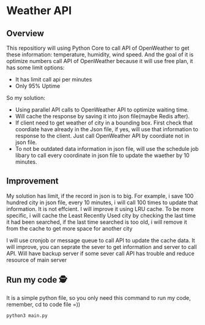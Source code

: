 # Weather API

## Overview 

This repositiory will using Python Core to call API of OpenWeather to get these information: temperature, humidity, wind speed. 
And the goal of it is optimize numbers call API of OpenWeather because it will use free plan, it has some limit options:
- It has limit call api per minutes
- Only 95% Uptime

So my solution:
- Using parallel API calls to OpenWeather API to optimize waiting time.
- Will cache the response by saving it into json file(maybe Redis after).
- If client need to get weather of city in a bounding box. First check that coordiate have already in the Json file, if yes, will use that information to response to the client. Just call OpenWeather API by coordiate not in json file.
- To not be outdated data information in json file, will use the schedule job libary to call every coordinate in json file to update the waether by 10 minutes.

## Improvement 
My solution has limit, if the record in json is to big. For example, i save 100 hundred city in json file, every 10 minutes, i will call 100 times to update that information. It is not effcient. I will improve it using LRU cache. To be more specific, i will cache the Least Recently Used city by checking the last time it had been searched, if the last time searched is too old, i will remove it from the cache to get more space for another city

I will use cronjob or message queue to call API to update the cache data. It will improve, you can seprate the sever to get information and server to call API. Will have backup server if some sever call API has trouble and reduce resource of main server

## Run my code 🕵️

It is a simple python file, so you only need this command to run my code, remember, cd to code file =))

```
python3 main.py
```


